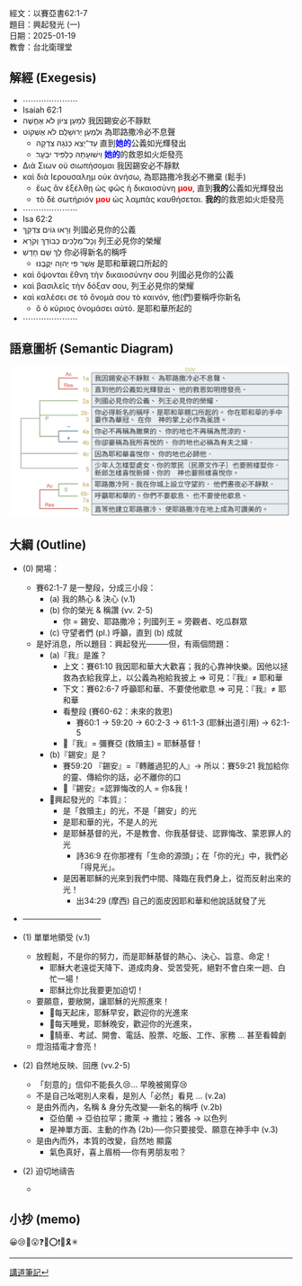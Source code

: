 經文：以賽亞書62:1-7   
題目：興起發光 (一)   
日期：2025-01-19   
教會：台北衛理堂   


## 解經 (Exegesis)



- ⋯⋯⋯⋯⋯⋯⋯
- ‎Isaiah 62:1
- לְמַעַן צִיּוֹן לֹא אֶחֱשֶׁה 我因錫安必不靜默
- וּלְמַעַן יְרוּשָׁלִַם לֹא אֶשְׁקוֹט 為耶路撒冷必不息聲
	- עַד־יֵצֵא כַנֹּגַהּ צִדְקָהּ 直到<strong><font color='blue'>她的</font></strong>公義如光輝發出
	- וִישׁוּעָתָהּ כְּלַפִּיד יִבְעָר׃ <strong><font color='blue'>她的</font></strong>的救恩如火炬發亮
- Διὰ Σιων οὐ σιωπήσομαι 我因錫安必不靜默
- καὶ διὰ Ιερουσαλημ οὐκ ἀνήσω, 為耶路撒冷我必不撇棄 (鬆手)
	- ἕως ἂν ἐξέλθῃ ὡς φῶς ἡ δικαιοσύνη <strong><font color='red'>μου</font></strong>, 直到**我的**公義如光輝發出
	- τὸ δὲ σωτήριόν <strong><font color='red'>μου</font></strong> ὡς λαμπὰς καυθήσεται. **我的**的救恩如火炬發亮
- ⋯⋯⋯⋯⋯⋯⋯
- Isa 62:2
- וְרָאוּ גוֹיִם צִדְקֵךְ 列國必見你的公義
- וְכָל־מְלָכִים כְּבוֹדֵךְ וְקֹרָא 列王必見你的榮耀
- לָךְ שֵׁם חָדָשׁ 你必得新名的稱呼
	- אֲשֶׁר פִּי יְהוָה יִקֳּבֶנּוּ׃ 是耶和華親口所起的
- καὶ ὄψονται ἔθνη τὴν δικαιοσύνην σου 列國必見你的公義
- καὶ βασιλεῖς τὴν δόξαν σου, 列王必見你的榮耀
- καὶ καλέσει σε τὸ ὄνομά σου τὸ καινόν, 他(們)要稱呼你新名
	- ὃ ὁ κύριος ὀνομάσει αὐτό. 是耶和華所起的
- ⋯⋯⋯⋯⋯⋯⋯

## 語意圖析 (Semantic Diagram)

![images/2025-01-19-Isa.62.1-7.png](images/2025-01-19-Isa.62.1-7.png)

## 大綱 (Outline)

- (0) 開場：
	- 賽62:1-7 是一整段，分成三小段：
		- (a) 我的熱心 & 決心 (v.1)
		- (b) 你的榮光 & 稱讚 (vv. 2-5)
			- 你 = 錫安、耶路撒冷；列國列王 = 旁觀者、吃瓜群眾
		- (c) 守望者們 (pl.) 呼籲，直到 (b) 成就
	- 是好消息，所以題目：興起發光────但，有兩個問題：
		- (a)『我』是誰？
			- 上文：賽61:10 我因耶和華大大歡喜；我的心靠神快樂。因他以拯救為衣給我穿上，以公義為袍給我披上 ⇒ 可見：『我』≠ 耶和華
			- 下文：賽62:6-7 呼籲耶和華、不要使他歇息 ⇒ 可見：『我』≠ 耶和華
			- 看整段 (賽60-62：未來的救恩)
				- 賽60:1 → 59:20 → 60:2-3 → 61:1-3 (耶穌出道引用) → 62:1-5
			- 📌『我』= 彌賽亞 (救贖主) = 耶穌基督！
		- (b)『錫安』是？
			- 賽59:20 『錫安』=『轉離過犯的人』→ 所以：賽59:21 我加給你的靈、傳給你的話，必不離你的口
			- 📌『錫安』=認罪悔改的人 = 你&我！
		- 🎯興起發光的『本質』：
			- 是「救贖主」的光，不是「錫安」的光
			- 是耶和華的光，不是人的光
			- 是耶穌基督的光，不是教會、你我基督徒、認罪悔改、蒙恩罪人的光
				- 詩36:9 在你那裡有「生命的源頭」；在「你的光」中，我們必「得見光」。
			- 是因著耶穌的光來到我們中間、降臨在我們身上，從而反射出來的光！
				- 出34:29 (摩西) 自己的面皮因耶和華和他說話就發了光
- ──────────────
- (1) 單單地領受 (v.1)
	- 放輕鬆，不是你的努力，而是耶穌基督的熱心、決心、旨意、命定！
		- 耶穌大老遠從天降下、道成肉身、受苦受死，絕對不會白來一趟、白忙一場！
		- 耶穌比你比我要更加迫切！
	- 要願意，要敞開，讓耶穌的光照進來！
		- 🚩每天起床，耶穌早安，歡迎你的光進來
		- 🚩每天睡覺，耶穌晚安，歡迎你的光進來，
		- 🚩騎車、考試、開會、電話、股票、吃飯、工作、家務 ... 甚至看韓劇
	- 燈泡插電才會亮！
- (2) 自然地反映、回應 (vv.2-5)
	- 「刻意的」信仰不能長久😢... 早晚被揭穿😢
	- 不是自己吆喝別人來看，是別人「必然」看見 ... (v.2a)
	- 是由外而內，名稱 & 身分先改變──新名的稱呼 (v.2b)
		- 亞伯蘭 → 亞伯拉罕；撒萊 → 撒拉；雅各 → 以色列
		- 是神單方面、主動的作為 (2b)──你只要接受、願意在神手中 (v.3)
	- 是由內而外，本質的改變，自然地 顯露
		- 氣色真好，喜上眉梢──你有男朋友啦？
- (2) 迫切地禱告


	- 
## 小抄 (memo)


😀😢🤔😮❓❌⭕❗🎀🎗️✳

---


[講道筆記↵](README.md)



